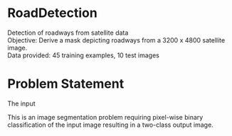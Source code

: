 # RoadDetection
Detection of roadways from satellite data  
Objective: Derive a mask depicting roadways from a 3200 x 4800 satellite image.  
Data provided: 45 training examples, 10 test images  

# Problem Statement
The input 
 
 This is an image segmentation problem requiring pixel-wise binary classification of the input image resulting in a two-class output image.


